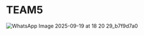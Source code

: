 # TEAM5

![WhatsApp Image 2025-09-19 at 18 20 29_b7f9d7a0](https://github.com/user-attachments/assets/8d3f6574-ef67-44b8-a585-0bc481bfc76f)

